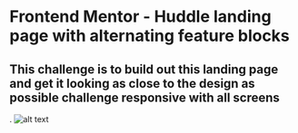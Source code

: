 # Frontend Mentor - Huddle landing page with alternating feature blocks
## This challenge is to build out this landing page and get it looking as close to the design as possible challenge responsive with all screens
.
![alt text](https://github.com/user-attachments/assets/57eeee74-c602-4a94-858d-e25f6d73afa7)
